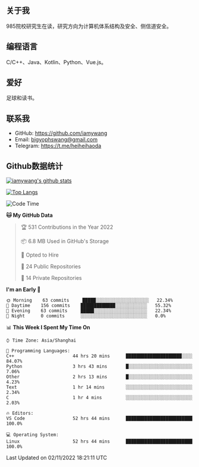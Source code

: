 ## 关于我

985院校研究生在读，研究方向为计算机体系结构及安全、侧信道安全。

## 编程语言

C/C++、Java、Kotlin、Python、Vue.js。

## 爱好

足球和读书。

## 联系我

- GitHub: https://github.com/iamywang
- Email: bigyophswang@gmail.com
- Telegram: https://t.me/heiheihaoda

## Github数据统计

[![iamywang's github stats](https://github-readme-stats.vercel.app/api?username=iamywang&count_private=true&show_icons=true)]()

[![Top Langs](https://github-readme-stats.vercel.app/api/top-langs/?username=iamywang&layout=compact)]()

<!--START_SECTION:waka-->
![Code Time](http://img.shields.io/badge/Code%20Time-679%20hrs%209%20mins-blue)

**🐱 My GitHub Data** 

> 🏆 531 Contributions in the Year 2022
 > 
> 📦 6.8 MB Used in GitHub's Storage 
 > 
> 💼 Opted to Hire
 > 
> 📜 24 Public Repositories 
 > 
> 🔑 14 Private Repositories  
 > 
**I'm an Early 🐤** 

```text
🌞 Morning    63 commits     █████░░░░░░░░░░░░░░░░░░░░   22.34% 
🌆 Daytime    156 commits    █████████████░░░░░░░░░░░░   55.32% 
🌃 Evening    63 commits     █████░░░░░░░░░░░░░░░░░░░░   22.34% 
🌙 Night      0 commits      ░░░░░░░░░░░░░░░░░░░░░░░░░   0.0%

```


📊 **This Week I Spent My Time On** 

```text
⌚︎ Time Zone: Asia/Shanghai

💬 Programming Languages: 
C++                      44 hrs 20 mins      █████████████████████░░░░   84.07% 
Python                   3 hrs 43 mins       █░░░░░░░░░░░░░░░░░░░░░░░░   7.06% 
Other                    2 hrs 13 mins       █░░░░░░░░░░░░░░░░░░░░░░░░   4.23% 
Text                     1 hr 14 mins        ░░░░░░░░░░░░░░░░░░░░░░░░░   2.34% 
C                        1 hr 4 mins         ░░░░░░░░░░░░░░░░░░░░░░░░░   2.03%

🔥 Editors: 
VS Code                  52 hrs 44 mins      █████████████████████████   100.0%

💻 Operating System: 
Linux                    52 hrs 44 mins      █████████████████████████   100.0%

```


 Last Updated on 02/11/2022 18:21:11 UTC
<!--END_SECTION:waka-->
